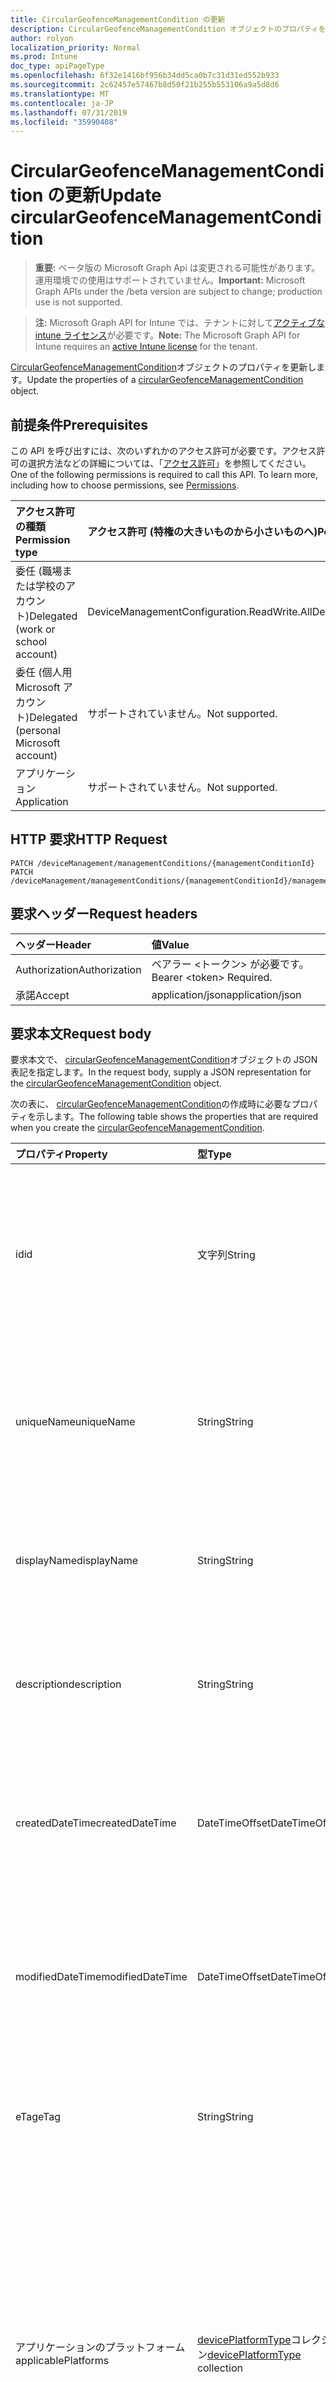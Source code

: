 ```yaml
---
title: CircularGeofenceManagementCondition の更新
description: CircularGeofenceManagementCondition オブジェクトのプロパティを更新します。
author: rolyon
localization_priority: Normal
ms.prod: Intune
doc_type: apiPageType
ms.openlocfilehash: 6f32e1416bf956b34dd5ca0b7c31d31ed552b933
ms.sourcegitcommit: 2c62457e57467b8d50f21b255b553106a9a5d8d6
ms.translationtype: MT
ms.contentlocale: ja-JP
ms.lasthandoff: 07/31/2019
ms.locfileid: "35990408"
---
```

# <a name="update-circulargeofencemanagementcondition"></a><span data-ttu-id="b992f-103">CircularGeofenceManagementCondition の更新</span><span class="sxs-lookup"><span data-stu-id="b992f-103">Update circularGeofenceManagementCondition</span></span>

> <span data-ttu-id="b992f-104">**重要:** ベータ版の Microsoft Graph Api は変更される可能性があります。運用環境での使用はサポートされていません。</span><span class="sxs-lookup"><span data-stu-id="b992f-104">**Important:** Microsoft Graph APIs under the /beta version are subject to change; production use is not supported.</span></span>

> <span data-ttu-id="b992f-105">**注:** Microsoft Graph API for Intune では、テナントに対して[アクティブな intune ライセンス](https://go.microsoft.com/fwlink/?linkid=839381)が必要です。</span><span class="sxs-lookup"><span data-stu-id="b992f-105">**Note:** The Microsoft Graph API for Intune requires an [active Intune license](https://go.microsoft.com/fwlink/?linkid=839381) for the tenant.</span></span>

<span data-ttu-id="b992f-106">[CircularGeofenceManagementCondition](../resources/intune-fencing-circulargeofencemanagementcondition.md)オブジェクトのプロパティを更新します。</span><span class="sxs-lookup"><span data-stu-id="b992f-106">Update the properties of a [circularGeofenceManagementCondition](../resources/intune-fencing-circulargeofencemanagementcondition.md) object.</span></span>

## <a name="prerequisites"></a><span data-ttu-id="b992f-107">前提条件</span><span class="sxs-lookup"><span data-stu-id="b992f-107">Prerequisites</span></span>
<span data-ttu-id="b992f-p101">この API を呼び出すには、次のいずれかのアクセス許可が必要です。アクセス許可の選択方法などの詳細については、「[アクセス許可](/graph/permissions-reference)」を参照してください。</span><span class="sxs-lookup"><span data-stu-id="b992f-p101">One of the following permissions is required to call this API. To learn more, including how to choose permissions, see [Permissions](/graph/permissions-reference).</span></span>

|<span data-ttu-id="b992f-110">アクセス許可の種類</span><span class="sxs-lookup"><span data-stu-id="b992f-110">Permission type</span></span>|<span data-ttu-id="b992f-111">アクセス許可 (特権の大きいものから小さいものへ)</span><span class="sxs-lookup"><span data-stu-id="b992f-111">Permissions (from most to least privileged)</span></span>|
|:---|:---|
|<span data-ttu-id="b992f-112">委任 (職場または学校のアカウント)</span><span class="sxs-lookup"><span data-stu-id="b992f-112">Delegated (work or school account)</span></span>|<span data-ttu-id="b992f-113">DeviceManagementConfiguration.ReadWrite.All</span><span class="sxs-lookup"><span data-stu-id="b992f-113">DeviceManagementConfiguration.ReadWrite.All</span></span>|
|<span data-ttu-id="b992f-114">委任 (個人用 Microsoft アカウント)</span><span class="sxs-lookup"><span data-stu-id="b992f-114">Delegated (personal Microsoft account)</span></span>|<span data-ttu-id="b992f-115">サポートされていません。</span><span class="sxs-lookup"><span data-stu-id="b992f-115">Not supported.</span></span>|
|<span data-ttu-id="b992f-116">アプリケーション</span><span class="sxs-lookup"><span data-stu-id="b992f-116">Application</span></span>|<span data-ttu-id="b992f-117">サポートされていません。</span><span class="sxs-lookup"><span data-stu-id="b992f-117">Not supported.</span></span>|

## <a name="http-request"></a><span data-ttu-id="b992f-118">HTTP 要求</span><span class="sxs-lookup"><span data-stu-id="b992f-118">HTTP Request</span></span>
<!-- {
  "blockType": "ignored"
}
-->
``` http
PATCH /deviceManagement/managementConditions/{managementConditionId}
PATCH /deviceManagement/managementConditions/{managementConditionId}/managementConditionStatements/{managementConditionStatementId}/managementConditions/{managementConditionId}
```

## <a name="request-headers"></a><span data-ttu-id="b992f-119">要求ヘッダー</span><span class="sxs-lookup"><span data-stu-id="b992f-119">Request headers</span></span>
|<span data-ttu-id="b992f-120">ヘッダー</span><span class="sxs-lookup"><span data-stu-id="b992f-120">Header</span></span>|<span data-ttu-id="b992f-121">値</span><span class="sxs-lookup"><span data-stu-id="b992f-121">Value</span></span>|
|:---|:---|
|<span data-ttu-id="b992f-122">Authorization</span><span class="sxs-lookup"><span data-stu-id="b992f-122">Authorization</span></span>|<span data-ttu-id="b992f-123">ベアラー &lt;トークン&gt; が必要です。</span><span class="sxs-lookup"><span data-stu-id="b992f-123">Bearer &lt;token&gt; Required.</span></span>|
|<span data-ttu-id="b992f-124">承諾</span><span class="sxs-lookup"><span data-stu-id="b992f-124">Accept</span></span>|<span data-ttu-id="b992f-125">application/json</span><span class="sxs-lookup"><span data-stu-id="b992f-125">application/json</span></span>|

## <a name="request-body"></a><span data-ttu-id="b992f-126">要求本文</span><span class="sxs-lookup"><span data-stu-id="b992f-126">Request body</span></span>
<span data-ttu-id="b992f-127">要求本文で、 [circularGeofenceManagementCondition](../resources/intune-fencing-circulargeofencemanagementcondition.md)オブジェクトの JSON 表記を指定します。</span><span class="sxs-lookup"><span data-stu-id="b992f-127">In the request body, supply a JSON representation for the [circularGeofenceManagementCondition](../resources/intune-fencing-circulargeofencemanagementcondition.md) object.</span></span>

<span data-ttu-id="b992f-128">次の表に、 [circularGeofenceManagementCondition](../resources/intune-fencing-circulargeofencemanagementcondition.md)の作成時に必要なプロパティを示します。</span><span class="sxs-lookup"><span data-stu-id="b992f-128">The following table shows the properties that are required when you create the [circularGeofenceManagementCondition](../resources/intune-fencing-circulargeofencemanagementcondition.md).</span></span>

|<span data-ttu-id="b992f-129">プロパティ</span><span class="sxs-lookup"><span data-stu-id="b992f-129">Property</span></span>|<span data-ttu-id="b992f-130">型</span><span class="sxs-lookup"><span data-stu-id="b992f-130">Type</span></span>|<span data-ttu-id="b992f-131">説明</span><span class="sxs-lookup"><span data-stu-id="b992f-131">Description</span></span>|
|:---|:---|:---|
|<span data-ttu-id="b992f-132">id</span><span class="sxs-lookup"><span data-stu-id="b992f-132">id</span></span>|<span data-ttu-id="b992f-133">文字列</span><span class="sxs-lookup"><span data-stu-id="b992f-133">String</span></span>|<span data-ttu-id="b992f-134">管理条件の一意識別子。</span><span class="sxs-lookup"><span data-stu-id="b992f-134">Unique identifier for the management condition.</span></span> <span data-ttu-id="b992f-135">作成時に割り当てられたシステム生成値。</span><span class="sxs-lookup"><span data-stu-id="b992f-135">System generated value assigned when created.</span></span> <span data-ttu-id="b992f-136">[Managementcondition](../resources/intune-fencing-managementcondition.md)から継承します</span><span class="sxs-lookup"><span data-stu-id="b992f-136">Inherited from [managementCondition](../resources/intune-fencing-managementcondition.md)</span></span>|
|<span data-ttu-id="b992f-137">uniqueName</span><span class="sxs-lookup"><span data-stu-id="b992f-137">uniqueName</span></span>|<span data-ttu-id="b992f-138">String</span><span class="sxs-lookup"><span data-stu-id="b992f-138">String</span></span>|<span data-ttu-id="b992f-139">管理条件の一意の名前。</span><span class="sxs-lookup"><span data-stu-id="b992f-139">Unique name for the management condition.</span></span> <span data-ttu-id="b992f-140">管理条件式で使用されます。</span><span class="sxs-lookup"><span data-stu-id="b992f-140">Used in management condition expressions.</span></span> <span data-ttu-id="b992f-141">[Managementcondition](../resources/intune-fencing-managementcondition.md)から継承します</span><span class="sxs-lookup"><span data-stu-id="b992f-141">Inherited from [managementCondition](../resources/intune-fencing-managementcondition.md)</span></span>|
|<span data-ttu-id="b992f-142">displayName</span><span class="sxs-lookup"><span data-stu-id="b992f-142">displayName</span></span>|<span data-ttu-id="b992f-143">String</span><span class="sxs-lookup"><span data-stu-id="b992f-143">String</span></span>|<span data-ttu-id="b992f-144">管理条件の管理者定義の名前。</span><span class="sxs-lookup"><span data-stu-id="b992f-144">The admin defined name of the management condition.</span></span> <span data-ttu-id="b992f-145">[Managementcondition](../resources/intune-fencing-managementcondition.md)から継承します</span><span class="sxs-lookup"><span data-stu-id="b992f-145">Inherited from [managementCondition](../resources/intune-fencing-managementcondition.md)</span></span>|
|<span data-ttu-id="b992f-146">description</span><span class="sxs-lookup"><span data-stu-id="b992f-146">description</span></span>|<span data-ttu-id="b992f-147">String</span><span class="sxs-lookup"><span data-stu-id="b992f-147">String</span></span>|<span data-ttu-id="b992f-148">管理条件の管理者定義の説明。</span><span class="sxs-lookup"><span data-stu-id="b992f-148">The admin defined description of the management condition.</span></span> <span data-ttu-id="b992f-149">[Managementcondition](../resources/intune-fencing-managementcondition.md)から継承します</span><span class="sxs-lookup"><span data-stu-id="b992f-149">Inherited from [managementCondition](../resources/intune-fencing-managementcondition.md)</span></span>|
|<span data-ttu-id="b992f-150">createdDateTime</span><span class="sxs-lookup"><span data-stu-id="b992f-150">createdDateTime</span></span>|<span data-ttu-id="b992f-151">DateTimeOffset</span><span class="sxs-lookup"><span data-stu-id="b992f-151">DateTimeOffset</span></span>|<span data-ttu-id="b992f-152">管理条件が作成された時刻。</span><span class="sxs-lookup"><span data-stu-id="b992f-152">The time the management condition was created.</span></span> <span data-ttu-id="b992f-153">サービス側を生成しました。</span><span class="sxs-lookup"><span data-stu-id="b992f-153">Generated service side.</span></span> <span data-ttu-id="b992f-154">[Managementcondition](../resources/intune-fencing-managementcondition.md)から継承します</span><span class="sxs-lookup"><span data-stu-id="b992f-154">Inherited from [managementCondition](../resources/intune-fencing-managementcondition.md)</span></span>|
|<span data-ttu-id="b992f-155">modifiedDateTime</span><span class="sxs-lookup"><span data-stu-id="b992f-155">modifiedDateTime</span></span>|<span data-ttu-id="b992f-156">DateTimeOffset</span><span class="sxs-lookup"><span data-stu-id="b992f-156">DateTimeOffset</span></span>|<span data-ttu-id="b992f-157">管理条件が最後に変更された時刻。</span><span class="sxs-lookup"><span data-stu-id="b992f-157">The time the management condition was last modified.</span></span> <span data-ttu-id="b992f-158">サービス側を更新しました。</span><span class="sxs-lookup"><span data-stu-id="b992f-158">Updated service side.</span></span> <span data-ttu-id="b992f-159">[Managementcondition](../resources/intune-fencing-managementcondition.md)から継承します</span><span class="sxs-lookup"><span data-stu-id="b992f-159">Inherited from [managementCondition](../resources/intune-fencing-managementcondition.md)</span></span>|
|<span data-ttu-id="b992f-160">eTag</span><span class="sxs-lookup"><span data-stu-id="b992f-160">eTag</span></span>|<span data-ttu-id="b992f-161">String</span><span class="sxs-lookup"><span data-stu-id="b992f-161">String</span></span>|<span data-ttu-id="b992f-162">管理条件の ETag。</span><span class="sxs-lookup"><span data-stu-id="b992f-162">ETag of the management condition.</span></span> <span data-ttu-id="b992f-163">サービス側を更新しました。</span><span class="sxs-lookup"><span data-stu-id="b992f-163">Updated service side.</span></span> <span data-ttu-id="b992f-164">[Managementcondition](../resources/intune-fencing-managementcondition.md)から継承します</span><span class="sxs-lookup"><span data-stu-id="b992f-164">Inherited from [managementCondition](../resources/intune-fencing-managementcondition.md)</span></span>|
|<span data-ttu-id="b992f-165">アプリケーションのプラットフォーム</span><span class="sxs-lookup"><span data-stu-id="b992f-165">applicablePlatforms</span></span>|<span data-ttu-id="b992f-166">[devicePlatformType](../resources/intune-shared-deviceplatformtype.md)コレクション</span><span class="sxs-lookup"><span data-stu-id="b992f-166">[devicePlatformType](../resources/intune-shared-deviceplatformtype.md) collection</span></span>|<span data-ttu-id="b992f-167">この管理条件の適用可能なプラットフォーム。</span><span class="sxs-lookup"><span data-stu-id="b992f-167">The applicable platforms for this management condition.</span></span> <span data-ttu-id="b992f-168">[Managementcondition](../resources/intune-fencing-managementcondition.md)から継承されます。</span><span class="sxs-lookup"><span data-stu-id="b992f-168">Inherited from [managementCondition](../resources/intune-fencing-managementcondition.md).</span></span> <span data-ttu-id="b992f-169">可能な値は、`android`、`androidForWork`、`iOS`、`macOS`、`windowsPhone81`、`windows81AndLater`、`windows10AndLater`、`androidWorkProfile`、`unknown` です。</span><span class="sxs-lookup"><span data-stu-id="b992f-169">Possible values are: `android`, `androidForWork`, `iOS`, `macOS`, `windowsPhone81`, `windows81AndLater`, `windows10AndLater`, `androidWorkProfile`, `unknown`.</span></span>|
|<span data-ttu-id="b992f-170">latitude</span><span class="sxs-lookup"><span data-stu-id="b992f-170">latitude</span></span>|<span data-ttu-id="b992f-171">2 行分</span><span class="sxs-lookup"><span data-stu-id="b992f-171">Double</span></span>|<span data-ttu-id="b992f-172">緯度 (度は-90 と + 90 を含む)。</span><span class="sxs-lookup"><span data-stu-id="b992f-172">Latitude in degrees, between -90 and +90 inclusive.</span></span>|
|<span data-ttu-id="b992f-173">longitude</span><span class="sxs-lookup"><span data-stu-id="b992f-173">longitude</span></span>|<span data-ttu-id="b992f-174">Double</span><span class="sxs-lookup"><span data-stu-id="b992f-174">Double</span></span>|<span data-ttu-id="b992f-175">角度 (単位は-180 と + 180 を含む)。</span><span class="sxs-lookup"><span data-stu-id="b992f-175">Longitude in degrees, between -180 and +180 inclusive.</span></span>|
|<span data-ttu-id="b992f-176">radiusInMeters</span><span class="sxs-lookup"><span data-stu-id="b992f-176">radiusInMeters</span></span>|<span data-ttu-id="b992f-177">1 行</span><span class="sxs-lookup"><span data-stu-id="b992f-177">Single</span></span>|<span data-ttu-id="b992f-178">半径 (メートル単位)。</span><span class="sxs-lookup"><span data-stu-id="b992f-178">Radius in meters.</span></span>|



## <a name="response"></a><span data-ttu-id="b992f-179">応答</span><span class="sxs-lookup"><span data-stu-id="b992f-179">Response</span></span>
<span data-ttu-id="b992f-180">成功した場合、このメソッド`200 OK`は応答コードと、応答本文で更新された[circularGeofenceManagementCondition](../resources/intune-fencing-circulargeofencemanagementcondition.md)オブジェクトを返します。</span><span class="sxs-lookup"><span data-stu-id="b992f-180">If successful, this method returns a `200 OK` response code and an updated [circularGeofenceManagementCondition](../resources/intune-fencing-circulargeofencemanagementcondition.md) object in the response body.</span></span>

## <a name="example"></a><span data-ttu-id="b992f-181">例</span><span class="sxs-lookup"><span data-stu-id="b992f-181">Example</span></span>

### <a name="request"></a><span data-ttu-id="b992f-182">要求</span><span class="sxs-lookup"><span data-stu-id="b992f-182">Request</span></span>
<span data-ttu-id="b992f-183">以下は、要求の例です。</span><span class="sxs-lookup"><span data-stu-id="b992f-183">Here is an example of the request.</span></span>
``` http
PATCH https://graph.microsoft.com/beta/deviceManagement/managementConditions/{managementConditionId}
Content-type: application/json
Content-length: 444

{
  "@odata.type": "#microsoft.graph.circularGeofenceManagementCondition",
  "uniqueName": "Unique Name value",
  "displayName": "Display Name value",
  "description": "Description value",
  "eTag": "ETag value",
  "applicablePlatforms": [
    "androidForWork"
  ],
  "latitude": "<Unknown Primitive Type Edm.Double>",
  "longitude": "<Unknown Primitive Type Edm.Double>",
  "radiusInMeters": "<Unknown Primitive Type Edm.Single>"
}
```

### <a name="response"></a><span data-ttu-id="b992f-184">応答</span><span class="sxs-lookup"><span data-stu-id="b992f-184">Response</span></span>
<span data-ttu-id="b992f-p110">以下は、応答の例です。注:簡潔にするために、ここに示す応答オブジェクトは切り詰められている場合があります。すべてのプロパティは実際の呼び出しから返されます。</span><span class="sxs-lookup"><span data-stu-id="b992f-p110">Here is an example of the response. Note: The response object shown here may be truncated for brevity. All of the properties will be returned from an actual call.</span></span>
``` http
HTTP/1.1 200 OK
Content-Type: application/json
Content-Length: 612

{
  "@odata.type": "#microsoft.graph.circularGeofenceManagementCondition",
  "id": "30ee27b6-27b6-30ee-b627-ee30b627ee30",
  "uniqueName": "Unique Name value",
  "displayName": "Display Name value",
  "description": "Description value",
  "createdDateTime": "2017-01-01T00:02:43.5775965-08:00",
  "modifiedDateTime": "2017-01-01T00:00:22.8983556-08:00",
  "eTag": "ETag value",
  "applicablePlatforms": [
    "androidForWork"
  ],
  "latitude": "<Unknown Primitive Type Edm.Double>",
  "longitude": "<Unknown Primitive Type Edm.Double>",
  "radiusInMeters": "<Unknown Primitive Type Edm.Single>"
}
```





